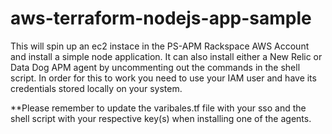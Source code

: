 # aws-terraform-nodejs-app-sample

This will spin up an ec2 instace in the PS-APM Rackspace AWS Account and install a simple node application. It can also install either a New Relic or Data Dog APM agent by uncommenting out the commands in the shell script. In order for this to work you need to use your IAM user and have its credentials stored locally on your system. 

**Please remember to update the varibales.tf file with your sso and the shell script with your respective key(s) when installing one of the agents.


